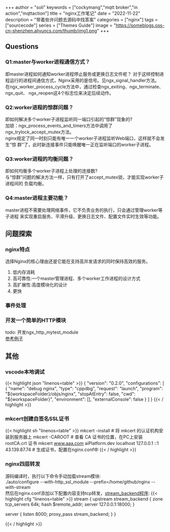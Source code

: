 +++
author = "soli"
keywords = ["cockymang","mqtt broker","in action","mqttaction"]
title = "nginx工作笔记"
date = "2022-11-22"
description = "带着些许问题去源码中找答案"
categories = ["nginx"]
tags = ["sourcecode"]
series = ["Themes Guide"]
image = "https://someblogs.oss-cn-shenzhen.aliyuncs.com/thumb/img1.png"
+++
<!--more-->
## Questions
### Q1:master与worker进程通信方式？
即master进程如何通知worker进程停止服务或更换日志文件呢？
对于这样控制进程运行的进程间通信方式，Nginx采用的是信号。见ngx_signal_handler方法。<br>
在ngx_worker_process_cycle方法中，通过检查ngx_exiting、ngx_terminate、ngx_quit、
ngx_reopen这4个标志位来决定后续动作。
### Q2:worker进程的惊群问题？
即如何解决多个worker子进程监听同一端口引起的“惊群”现象的?<br>
加锁：ngx_process_events_and_timers方法中调用了ngx_trylock_accept_mutex方法。<br>
nginx规定了同一时刻只能有唯一一个worker子进程监听Web端口，这样就不会发生“惊
群”了，此时新连接事件只能唤醒唯一正在监听端口的worker子进程。
### Q3:worker进程的均衡问题？
即如何均衡多个worker子进程上处理的连接数?<br>
与“惊群”问题的解决方法一样，只有打开了accept_mutex锁，才能实现worker子进程间的
负载均衡。
### Q4:master进程主要功能？
master进程不需要处理网络事件，它不负责业务的执行，只会通过管理worker等子进程
来实现重启服务、平滑升级、更换日志文件、配置文件实时生效等功能。
## 问题探索
### nginx特点
选择Nginx的核心理由还是它能在支持高并发请求的同时保持高效的服务。<br>
1. 低内存消耗
2. 高可靠性:一个master管理进程、多个worker工作进程的设计方式
3. 高扩展性:高度模块化的设计
4. 更快
### 事件处理
### 开发一个简单的HTTP模块 
todo: 开发ngx_http_mytest_module<br>
[参考例子](https://www.open-open.com/lib/view/open1451446610308.html)

## 其他
### vscode本地调试
{{< highlight json "linenos=table" >}}
{
    "version": "0.2.0",
    "configurations": [
        {
            "name": "debug nginx",
            "type": "cppdbg",
            "request": "launch",
            "program": "${workspaceFolder}/objs/nginx",
            "stopAtEntry": false,
            "cwd": "${workspaceFolder}",
            "environment": [],
            "externalConsole": false
        }
    ]
}
{{< / highlight >}}
### mkcert创建自签名SSL证书
{{< highlight sh "linenos=table" >}}
mkcert -install # 将 mkcert 的认证机构安装到服务器上
mkcert -CAROOT # 查看 CA 证书的位置，在PC上安装 rootCA.crt 证书
mkcert www.aaa.com aiPlatform.dev localhost 127.0.0.1 ::1 43.139.87.74 # 生成证书，配置在nginx.conf中
{{< / highlight >}}

### nginx四层转发
源码编译时，执行以下命令手动加载stream模块:<br>
./auto/configure --with-http_ssl_module --prefix=/home/github/nginx --with-stream<br>
然后在nginx.conf添加以下配置内容支持tcp转发，[stream_backend程序](git@github.com:blessli/epoll-cpp-demo.git):
{{< highlight cfg "linenos=table" >}}
stream {
  upstream stream_backend {
      zone tcp_servers 64k;
      hash $remote_addr;
      server 127.0.0.1:18000;
  }

  server {
      listen 8000;
      proxy_pass stream_backend;
  }
}

{{< / highlight >}}